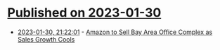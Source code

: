 # [Published on 2023-01-30](index.md)

* [2023-01-30, 21:22:01](https://news.ycombinator.com/item?id=34586553) - [Amazon to Sell Bay Area Office Complex as Sales Growth Cools](https://www.msn.com/en-us/money/companies/amazon-to-sell-bay-area-office-complex-as-sales-growth-cools/ar-AA16M4Pp)
